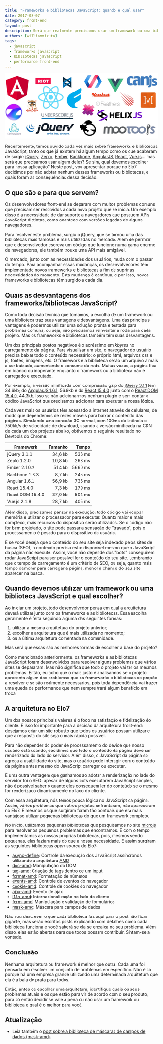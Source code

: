 ```yaml
---
title: "Frameworks e bibliotecas JavaScript: quando e qual usar"
date: 2017-08-07
category: front-end
layout: post
description: Será que realmente precisamos usar um framework ou uma biblioteca JavaScript? E como decidir qual devemos usar no projeto?
authors: [williammizuta]
tags:
  - javascript
  - frameworks javascript
  - bibliotecas javascript
  - performance front-end
---
```


![Frameworks e bibliotecas JavaScript](../images/frameworks-js-1.jpg)

Recentemente, temos ouvido cada vez mais sobre frameworks e bibliotecas JavaScript, tanto os que já existem há algum tempo como os que acabaram de surgir: [jQuery](https://jquery.com/), [Zepto](http://zeptojs.com/), [Ember](http://emberjs.com/), [Backbone](http://backbonejs.org/), [AngularJS](https://angular.io/), [React](https://facebook.github.io/react/), [Vue.js](https://vuejs.org/)... mas será que precisamos usar algum deles? Se sim, qual devemos escolher para nossa aplicação? Neste post, vou apresentar porque no Elo7 decidimos por não adotar nenhum desses frameworks ou bibliotecas, e quais foram as consequências dessa decisão.

## O que são e para que servem?

Os desenvolvedores front-end se deparam com muitos problemas comuns que precisam ser resolvidos a cada novo projeto que se inicia. Um exemplo disso é a necessidade de dar suporte a navegadores que possuem APIs JavaScript distintas, como acontece com versões legadas de alguns navegadores.

Para resolver este problema, surgiu o jQuery, que se tornou uma das bibliotecas mais famosas e mais utilizadas no mercado. Além de permitir que o desenvolvedor escreva um código que funcione numa gama enorme de navegadores, ele também trouxe uma API mais amigável.

O mercado, junto com as necessidades dos usuários, muda com o passar do tempo. Para acompanhar essas mudanças, os desenvolvedores têm implementado novos frameworks e bibliotecas a fim de suprir as necessidades do momento. Esta mudança é contínua, e por isso, novos frameworks e bibliotecas têm surgido a cada dia.

## Quais as desvantagens dos frameworks/bibliotecas JavaScript?

Como toda decisão técnica que tomamos, a escolha de um framework ou uma biblioteca traz suas vantagens e desvantagens. Uma das principais vantagens é podermos utilizar uma solução pronta e testada para problemas comuns, ou seja, não precisamos reinventar a roda para cada projeto. Mas os frameworks e bibliotecas também têm suas desvantagens.

Um dos principais pontos negativos é o acréscimo em _kbytes_ no carregamento da página. Para visualizar um site, o navegador do usuário precisa baixar todo o conteúdo necessário: o próprio html, arquivos css e js, fontes, imagens, etc. O framework e a biblioteca serão um arquivo a mais a ser baixado, aumentando o consumo de rede. Muitas vezes, a página fica em branco ou inoperante enquanto o framework ou a biblioteca não é carregado e executado.

Por exemplo, a versão minificada com compressão gzip do [jQuery 3.1.1](https://code.jquery.com/jquery-3.1.1.min.js) tem 34.6kb; do [AngularJS 1.6.1](https://ajax.googleapis.com/ajax/libs/angularjs/1.6.1/angular.min.js), 56.9kb e do [React 15.4.0](https://unpkg.com/react@15.4.0/dist/react.min.js) junto com o [React DOM 15.4.0](https://unpkg.com/react-dom@15.4.0/dist/react-dom.min.js), 44,3kb. Isso se não adicionarmos nenhum plugin e sem contar o código JavaScript que precisamos adicionar para executar a nossa lógica.

Cada vez mais os usuários têm acessado a internet através de celulares, de modo que dependemos de redes móveis para baixar o conteúdo das páginas. Simulando uma conexão 3G normal, com 100ms de latência e 750kb/s de velocidade de download, usando a versão minificada na CDN de cada um dos projetos abaixo, obtivemos o seguinte resultado no Devtools do Chrome:

| Framework        | Tamanho | Tempo   |
|------------------|--------:|--------:|
| jQuery 3.1.1     | 34,6 kb |  536 ms |
| Zepto 1.2.0      | 10,8 kb |  263 ms |
| Ember 2.10.2     |  514 kb | 5660 ms |
| Backbone 1.3.3   |  8,7 kb |  245 ms |
| Angular 1.6.1    | 56,9 kb |  736 ms |
| React 15.4.0     |  7,3 kb |  179 ms |
| React DOM 15.4.0 | 37,0 kb |  504 ms |
| Vue.js 2.1.8     | 28,7 kb |  405 ms |

Além disso, precisamos pensar na execução: todo código vai ocupar memória e utilizar o processador para executar. Quanto maior e mais complexo, mais recursos do dispositivo serão utilizados. Se o código não for bem projetado, o site pode passar a sensação de "travado", pois o processamento é pesado para o dispositivo do usuário.

E se você deseja que o conteúdo do seu site seja indexado pelos sites de busca (SEO), o conteúdo precisa estar disponível mesmo que o JavaScript da página não execute. Assim, você não depende dos "bots" conseguirem rodar JavaScript para ser possível ler o conteúdo do seu site. Lembrando que o tempo de carregamento é um critério de SEO, ou seja, quanto mais tempo demorar para carregar a página, menor a chance do seu site aparecer na busca.

## Quando devemos utilizar um framework ou uma biblioteca JavaScript e qual escolher?

Ao iniciar um projeto, todo desenvolvedor pensa em qual a arquitetura deverá utilizar junto com os frameworks e as bibliotecas. Essa escolha geralmente é feita seguindo alguma das seguintes formas:

1. utilizar a mesma arquitetura do projeto anterior;
2. escolher a arquitetura que é mais utilizada no momento;
3. ou a última arquitetura comentada na comunidade.

Mas será que essas são as melhores formas de escolher a base do projeto?

Como mencionado anteriormente, os frameworks e as bibliotecas JavaScript foram desenvolvidos para resolver alguns problemas que vários sites se depararam. Mas não significa que todo o projeto vai ter os mesmos problemas. Então, eu acho que o mais justo é analisarmos se o projeto apresenta algum dos problemas que os frameworks e bibliotecas se propõe a resolver e se são realmente necessários, pois toda dependência vai trazer uma queda de performance que nem sempre trará algum benefício em troca.

## A arquitetura no Elo7
Um dos nossos principais valores é o foco na satisfação e fidelização do cliente. E isso foi importante para a decisão da arquitetura front-end: desejamos criar um site robusto que todos os usuários possam utilizar e que a resposta do site seja o mais rápida possível.

Para não depender do poder de processamento do device que nosso usuário está usando, decidimos que todo o conteúdo da página deve ser renderizado do lado do servidor. Além disso, o JavaScript da página só agrega a usabilidade do site, mas o usuário pode interagir com o conteúdo da página antes mesmo do JavaScript carregar ou executar.

E uma outra vantagem que ganhamos ao adotar a renderização no lado do servidor foi o SEO: apesar de alguns bots executarem JavaScript simples, não é possível saber o quanto eles conseguem ler do conteúdo se o mesmo for renderizado dinamicamente no lado do cliente.

Com essa arquitetura, nós temos pouca lógica no JavaScript da página. Assim, vários problemas que outros projetos enfrentaram, não apareceram no Elo7. E mesmos os que surgiram foram tão pontuais que era mais vantajoso utilizar pequenas bibliotecas do que um framework completo.

No início, utilizamos pequenas bibliotecas que pesquisamos no site [microjs](http://microjs.com/) para resolver os pequenos problemas que encontramos. E com o tempo implementamos as nossas próprias bibliotecas, pois, mesmos sendo pequenas, elas faziam mais do que a nossa necessidade. E assim surgiram as seguintes bibliotecas _open-source_ do Elo7:

- [async-define](https://github.com/elo7/async-define): Controle da execução dos JavaScript assíncronos utilizando a arquitetura [AMD](https://en.wikipedia.org/wiki/Asynchronous_module_definition)
- [doc-amd](https://github.com/elo7/doc-amd/): Manipulação do DOM
- [tag-amd](https://github.com/elo7/tag-amd): Criação de tags dentro de um input
- [format-amd](https://github.com/elo7/format-amd): Formatação de números
- [events-amd](https://github.com/elo7/events-amd): Controle de eventos do navegador
- [cookie-amd](https://github.com/elo7/cookie-amd): Controle de cookies do navegador
- [ajax-amd](https://github.com/elo7/ajax-amd): Evento de ajax
- [i18n-amd](https://github.com/elo7/i18n-amd): Internacionalização no lado do cliente
- [form-amd](https://github.com/elo7/form-amd): Manipulação e validação de formulários
- [mask-amd](https://github.com/elo7/mask-amd): Máscara para campos de dados

Não vou descrever o que cada biblioteca faz aqui para o post não ficar gigante, mas serão escritos posts explicando com detalhes como cada biblioteca funciona e você saberá se ela se encaixa no seu problema. Além disso, elas estão abertas para que todos possam contribuir. Sintam-se a vontade.

## Conclusão
Nenhuma arquitetura ou framework é melhor que outra. Cada uma foi pensada em resolver um conjunto de problemas em específico. Não é só porque há uma empresa grande utilizando uma determinada arquitetura que ela é a bala de prata para todos.

Então, antes de escolher uma arquitetura, identifique quais os seus problemas atuais e os que estão para vir de acordo com o seu produto, para só então decidir se vale a pena ou não usar um framework ou biblioteca e qual é o melhor para você.

## Atualização
- Leia também o [post sobre a biblioteca de máscaras de campos de dados (mask-amd)](/customizando-campos-de-formulario-com-elo7-mask-amd/).
